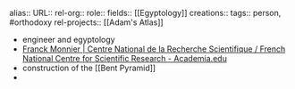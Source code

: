 alias::
URL::
rel-org::
role::
fields:: [[Egyptology]] 
creations:: 
tags:: person, #orthodoxy 
rel-projects:: [[Adam's Atlas]] 


- engineer and egyptology
- [Franck Monnier | Centre National de la Recherche Scientifique / French National Centre for Scientific Research - Academia.edu](https://cnrs.academia.edu/FranckMonnier)
- construction of the [[Bent Pyramid]]
-